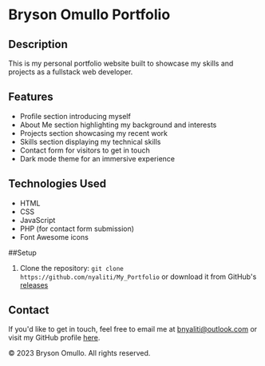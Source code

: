 # Bryson Omullo Portfolio

## Description
This is my personal portfolio website built to showcase my skills and projects as a fullstack web developer.

## Features

- Profile section introducing myself
- About Me section highlighting my background and interests
- Projects section showcasing my recent work
- Skills section displaying my technical skills
- Contact form for visitors to get in touch
- Dark mode theme for an immersive experience

## Technologies Used

- HTML
- CSS
- JavaScript
- PHP (for contact form submission)
- Font Awesome icons


##Setup

1. Clone the repository:
`git clone https://github.com/nyaliti/My_Portfolio` or download it from GitHub's [releases](https://github.com/nyaliti/My_Portfolio.git)


## Contact

If you'd like to get in touch, feel free to email me at bnyaliti@outlook.com or visit my GitHub profile [here](https://github.com/nyaliti).


© 2023 Bryson Omullo. All rights reserved.
